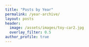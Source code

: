```yaml
---
title: "Posts by Year"
permalink: /year-archive/
layout: posts
header:
  image: /assets/images/toy-car2.jpg
  overlay_filter: 0.5
author_profile: true
---
```

